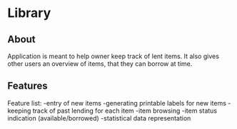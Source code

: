 Library
========

About
-----

Application is meant to help owner keep track of lent items.
It also gives other users an overview of items, that they can borrow at time. 


Features
---------

Feature list:
	-entry of new items
	-generating printable labels for new items
	-keeping track of past lending for each item
	-item browsing
	-item status indication (available/borrowed)
	-statistical data representation

